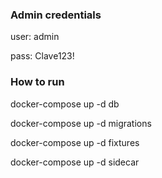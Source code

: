 ### Admin credentials

user: admin

pass: Clave123!


### How to run

docker-compose up -d db

docker-compose up -d migrations

docker-compose up -d fixtures

docker-compose up -d sidecar